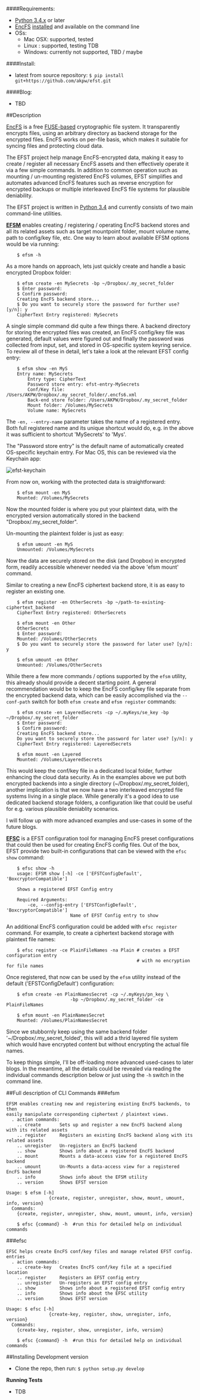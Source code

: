 ####Requirements:
- [Python 3.4.x](https://www.python.org/download/releases/3.4.1/) or later
- [EncFS](https://github.com/vgough/encfs) [installed](https://github.com/vgough/encfs/releases/tag/v1.8.1) and available on the command line
- OSs:
    * Mac OSX:  supported, tested
    * Linux :   supported, testing TDB
    * Windows:  currently not supported, TBD / maybe


####Install:
- latest from source repository: `$ pip install git+https://github.com/akpw/efst.git`

####Blog:
   * TBD

##Description

[EncFS](https://vgough.github.io/encfs/) is a free [FUSE-based](https://en.wikipedia.org/wiki/Filesystem_in_Userspace) cryptographic file system. It transparently encrypts files, using an arbitrary directory as backend storage for the encrypted files. EncFS works on per-file basis, which makes it suitable for syncing files and protecting cloud data.

The EFST project help manage EncFS-encrypted data, making it easy to create / register all necessary EncFS assets and then effectively operate it via a few simple commands. In addition to common operation such as mounting / un-mounting registered EncFS volumes, EFST simplifies and automates advanced EncFS features such as reverse encryption for encrypted backups or multiple interleaved EncFS file systems for plausible deniability.

The EFST project is written in [Python 3.4](https://www.python.org/download/releases/3.4.1/) and currently consists of two main command-line utilities.

[**EFSM**](https://github.com/akpw/efsm#efst) enables creating / registering / operating EncFS backend stores and all its related assets such as target mountpoint folder, mount volume name, path to config/key file, etc.
One way to learn about available EFSM options would be via running:
```
    $ efsm -h

```

As a more hands on approach, lets just quickly create and handle a basic encrypted Dropbox folder:
```
    $ efsm create -en MySecrets -bp ~/Dropbox/.my_secret_folder
    $ Enter password:
    $ Confirm password:
    Creating EncFS backend store...
    $ Do you want to securely store the password for further use? [y/n]: y
    CipherText Entry registered: MySecrets
```

A single simple command did quite a few things there. A backend directory for storing the encrypted files was created, an EncFS config/key file was generated, default values were figured out and finally the password was collected from input, set, and stored in OS-specific system keyring service. To review all of these in detail, let's take a look at the relevant EFST config entry:
```
    $ efsm show -en MyS
    Entry name: MySecrets
        Entry type: CipherText
        Password store entry: efst-entry-MySecrets
        Conf/Key file: /Users/AKPW/Dropbox/.my_secret_folder/.encfs6.xml
        Back-end store folder: /Users/AKPW/Dropbox/.my_secret_folder
        Mount folder: /Volumes/MySecrets
        Volume name: MySecrets
```

The ```-en, --entry-name``` parameter takes the name of a registered entry. Both full registered name and its unique shortcut would do, e.g. in the above it was sufficient to shortcut 'MySecrets' to 'Mys'.

The "Password store entry" is the default name of automatically created OS-specific keychain entry. For Mac OS, this can be reviewed via the Keychain app:

![efst-keychain](https://lh3.googleusercontent.com/BMmxK-sWF-vJY6vrfBl5SqecbtQTbqWsBmnbxKXmZeA=w533-h348-no)


From now on, working with the protected data is straightforward:
```
    $ efsm mount -en MyS
    Mounted: /Volumes/MySecrets
```

Now the mounted folder is where you put your plaintext data, with the encrypted version automatically stored in the backend "Dropbox/.my_secret_folder".

Un-mounting the plaintext folder is just as easy:
```
    $ efsm umount -en MyS
    Unmounted: /Volumes/MySecrets
```

Now the data are securely stored on the disk (and Dropbox) in encrypted form, readily accessible whenever needed via the above 'efsm mount' command.

Similar to creating a new EncFS ciphertext backend store, it is as easy to register an existing one.

```
    $ efsm register -en OtherSecrets -bp ~/path-to-existing-ciphertext_backend
    CipherText Entry registered: OtherSecrets

    $ efsm mount -en Other
    OtherSecrets
    $ Enter password:
    Mounted: /Volumes/OtherSecrets
    $ Do you want to securely store the password for later use? [y/n]: y

    $ efsm umount -en Other
    Unmounted: /Volumes/OtherSecrets
```

While there a few more commands / options supported by the ```efsm``` utility, this already should provide a decent starting point. A general recommendation would be to keep the EncFS config/key file separate from the encrypted backend data, which can be easily accomplished via the ```--conf-path``` switch for both ```efsm create``` and ```efsm register``` commands:

```
    $ efsm create -en LayeredSecrets -cp ~/.myKeys/se_key -bp ~/Dropbox/.my_secret_folder
    $ Enter password:
    $ Confirm password:
    Creating EncFS backend store...
    Do you want to securely store the password for later use? [y/n]: y
    CipherText Entry registered: LayeredSecrets

    $ efsm mount -en Layered
    Mounted: /Volumes/LayeredSecrets
```

This would keep the conf/key file in a dedicated local folder, further enhancing the cloud data security. As in the examples above we put both encrypted backends into a single directory (~/Dropbox/.my_secret_folder), another implication is that we now have a two interleaved encrypted file systems living in a single place. While generally it's a good idea to use dedicated backend storage folders, a configuration like that could be useful for e.g. various plausible deniablity scenarios.

I will follow up with more advanced examples and use-cases in some of the future blogs.


[**EFSC**](https://github.com/akpw/efst#efsc) is a EFST configuration tool for managing EncFS preset configurations that could then be used for creating EncFS config files. Out of the box, EFST provide two built-in configurations that can be viewed with the ```efsc show``` command:

```
    $ efsc show -h
    usage: EFSM show [-h] -ce ['EFSTConfigDefault', 'BoxcryptorCompatible']

    Shows a registered EFST Config entry

    Required Arguments:
        -ce, --config-entry ['EFSTConfigDefault', 'BoxcryptorCompatible']
                        Name of EFST Config entry to show
```

An additional EncFS configuration could be added with ```efsc register``` command. For example, to create a ciphertext backend storage with plaintext file names:

```
    $ efsc register -ce PlainFileNames -na Plain # creates a EFST configuration entry
                                                 # with no encryption for file names
```

Once registered, that now can be used by the ```efsm``` utility instead of the default ('EFSTConfigDefault') configuration:
```
    $ efsm create -en PlainNamesSecret -cp ~/.myKeys/pn_key \
                        -bp ~/Dropbox/.my_secret_folder -ce PlainFileNames

    $ efsm mount -en PlainNamesSecret
    Mounted: /Volumes/PlainNamesSecret
```

Since we stubbornly keep using the same backend folder '~/Dropbox/.my_secret_folded', this will add a thrid layered file system which would have encrypted content but without encrypting the actual file names.

To keep things simple, I'll be off-loading more advanced used-cases to later blogs. In the meantime, all the details could be revealed via reading the individual commands description below or just using the ```-h``` switch in the command line.


##Full description of CLI Commands
###efsm

    EFSM enables creating new and registering existing EncFS backends, to then
    easily manipulate corresponding ciphertext / plaintext views.
      . action commands:
        .. create       Sets up and register a new EncFS backend along with its related assets
        .. register     Registers an existing EncFS backend along with its related assets
        .. unregister   Un-registers an EncFS backend
        .. show         Shows info about a registered EncFS backend
        .. mount        Mounts a data-access view for a registered EncFS backend
        .. umount       Un-Mounts a data-access view for a registered EncFS backend
        .. info         Shows info about the EFSM utility
        .. version      Shows EFST version

    Usage: $ efsm [-h]
                    {create, register, unregister, show, mount, umount, info, version}
      Commands:
        {create, register, unregister, show, mount, umount, info, version}

        $ efsc {command} -h  #run this for detailed help on individual commands


###efsc

    EFSC helps create EncFS conf/key files and manage related EFST config. entries
      . action commands:
        .. create-key   Creates EncFS conf/key file at a specified location
        .. register     Registers an EFST config entry
        .. unregister   Un-registers an EFST config entry
        .. show         Shows info about a registered EFST config entry
        .. info         Shows info about the EFSC utility
        .. version      Shows EFST version

    Usage: $ efsc [-h]
                    {create-key, register, show, unregister, info, version}
      Commands:
        {create-key, register, show, unregister, info, version}

        $ efsc {command} -h  #run this for detailed help on individual commands

##Installing Development version
- Clone the repo, then run: `$ python setup.py develop`

**Running Tests**
- TDB






